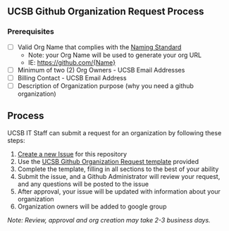 ## UCSB Github Organization Request Process

### Prerequisites

 - [ ] Valid Org Name that complies with the [Naming Standard](/Organization_Naming_Standard.md)
    - Note: your Org Name will be used to generate your org URL
    - IE: https://github.com/{Name}
 - [ ] Minimum of two (2) Org Owners - UCSB Email Addresses
 - [ ] Billing Contact - UCSB Email Address
 - [ ] Description of Organization purpose (why you need a github organization)

## Process

UCSB IT Staff can submit a request for an organization by following these steps:
 1. [Create a new Issue](https://github.com/ucsb/github-guide/issues/new/choose) for this repository
 2. Use the [UCSB Github Organization Request template](https://github.com/UNCG-Github/Github/issues/new?assignees=&labels=Organization+Request&template=ucsb-github-organization-request.md&title=%5BORG-REQUEST%5D) provided
 3. Complete the template, filling in all sections to the best of your ability
 4. Submit the issue, and a Github Administrator will review your request, and any questions will be posted to the issue
 5. After approval, your issue will be updated with information about your organization
 6. Organization owners will be added to google group

_Note: Review, approval and org creation may take 2-3 business days._
